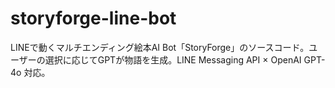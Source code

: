 # storyforge-line-bot
LINEで動くマルチエンディング絵本AI Bot「StoryForge」のソースコード。ユーザーの選択に応じてGPTが物語を生成。LINE Messaging API × OpenAI GPT-4o 対応。
